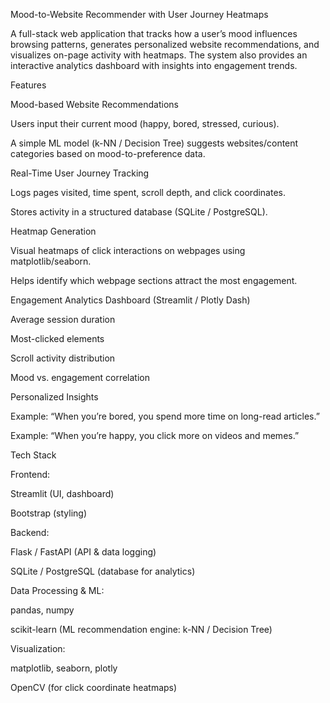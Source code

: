 Mood-to-Website Recommender with User Journey Heatmaps

A full-stack web application that tracks how a user’s mood influences browsing patterns, generates personalized website recommendations, and visualizes on-page activity with heatmaps. The system also provides an interactive analytics dashboard with insights into engagement trends.

Features

Mood-based Website Recommendations

Users input their current mood (happy, bored, stressed, curious).

A simple ML model (k-NN / Decision Tree) suggests websites/content categories based on mood-to-preference data.

Real-Time User Journey Tracking

Logs pages visited, time spent, scroll depth, and click coordinates.

Stores activity in a structured database (SQLite / PostgreSQL).

Heatmap Generation

Visual heatmaps of click interactions on webpages using matplotlib/seaborn.

Helps identify which webpage sections attract the most engagement.

Engagement Analytics Dashboard (Streamlit / Plotly Dash)

Average session duration

Most-clicked elements

Scroll activity distribution

Mood vs. engagement correlation

Personalized Insights

Example: “When you’re bored, you spend more time on long-read articles.”

Example: “When you’re happy, you click more on videos and memes.”

Tech Stack

Frontend:

Streamlit (UI, dashboard)

Bootstrap (styling)

Backend:

Flask / FastAPI (API & data logging)

SQLite / PostgreSQL (database for analytics)

Data Processing & ML:

pandas, numpy

scikit-learn (ML recommendation engine: k-NN / Decision Tree)

Visualization:

matplotlib, seaborn, plotly

OpenCV (for click coordinate heatmaps)

